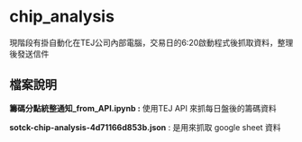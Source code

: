 # chip_analysis

現階段有掛自動化在TEJ公司內部電腦，交易日的6:20啟動程式後抓取資料，整理後發送信件

## 檔案說明
**籌碼分點統整通知_from_API.ipynb :**
使用TEJ API 來抓每日盤後的籌碼資料

**sotck-chip-analysis-4d71166d853b.json** : 是用來抓取 google sheet 資料


